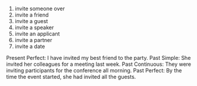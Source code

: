 1. invite someone over
2. invite a friend
3. invite a guest
4. invite a speaker
5. invite an applicant
6. invite a partner
7. invite a date

Present Perfect: I have invited my best friend to the party. 
Past Simple: She invited her colleagues for a meeting last week. 
Past Continuous: They were inviting participants for the conference all morning. 
Past Perfect: By the time the event started, she had invited all the guests.